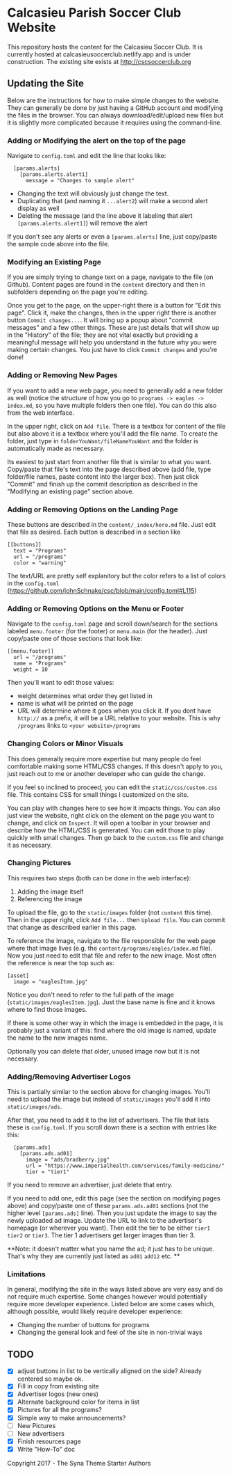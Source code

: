 # Calcasieu Parish Soccer Club Website

This repository hosts the content for the Calcasieu Soccer Club.
It is currently hosted at calcasieusoccerclub.netlify.app and is under construction. The existing site exists at http://cscsoccerclub.org

## Updating the Site

Below are the instructions for how to make simple changes to the website. They can generally be done by just having
a GitHub account and modifying the files in the browser. You can always download/edit/upload new files but it is slightly more
complicated because it requires using the command-line.

### Adding or Modifying the alert on the top of the page

Navigate to `config.toml` and edit the line that looks like:

```
  [params.alerts]
    [params.alerts.alert1]
      message = "Changes to sample alert"
```

 - Changing the text will obviously just change the text.
 - Duplicating that (and naming it `...alert2`) will make a second alert display as well
 - Deleting the message (and the line above it labeling that alert `[params.alerts.alert1]`) will remove the alert

If you don't see any alerts or even a `[params.alerts]` line, just copy/paste the sample code above into the file.

### Modifying an Existing Page

If you are simply trying to change text on a page, navigate to the file (on Github). Content pages are found in the
`content` directory and then in subfolders depending on the page you're editing.

Once you get to the page, on the upper-right there is a button for "Edit this page". Click it, make the changes, then
in the upper right there is another button `Commit changes...`. It will bring up a popup about "commit messages" and a few
other things. These are just details that will show up in the "History" of the file; they are not vital exactly but providing
a meaningful message will help you understand in the future why you were making certain changes. You just have to click `Commit changes` and you're done!

### Adding or Removing New Pages

If  you want to add a new web page, you need to generally add a new folder as well (notice the structure of how you go to `programs -> eagles -> index.md`, so you have multiple folders then one file). You can do this also from the web interface.

In the upper right, click on `Add file`. There is a textbox for content of the file but also above it is a textbox where you'll
add the file name. To create the folder, just type in `folderYouWant/fileNameYouWant` and the folder is automatically made as necessary.

Its easiest to just start from another file that is similar to what you want. Copy/paste that file's text into the page described above (add file, type folder/file names, paste content into the larger box). Then just click "Commit" and finish up the commit description as described in the "Modifying an existing page" section above.

### Adding or Removing Options on the Landing Page

These buttons are described in the `content/_index/hero.md` file. Just edit that file as desired. Each button is described in a
section like

```
[[buttons]]
  text = "Programs"
  url = "/programs"
  color = "warning"
```

The text/URL are pretty self explanitory but the color refers to a list of colors in the `config.toml` (https://github.com/johnSchnake/csc/blob/main/config.toml#L115)

### Adding or Removing Options on the Menu or Footer

Navigate to the `config.toml` page and scroll down/search for the sections labeled `menu.footer` (for the footer) or `menu.main` (for the header). Just copy/paste one of those sections that look like:

```
[[menu.footer]]
  url = "/programs"
  name = "Programs"
  weight = 10
```

Then you'll want to edit those values:
 - weight determines what order they get listed in
 - name is what will be printed on the page
 - URL will determine where it goes when you click it. If you dont have `http://` as a prefix, it will be a URL relative to your website. This is why `/programs` links to `<your website>/programs`

### Changing Colors or Minor Visuals

This does generally require more expertise but many people do feel comfortable making some HTML/CSS changes. If this doesn't apply to you, just reach out to me or another developer who can guide the change.

If you feel so inclined to proceed, you can edit the `static/css/custom.css` file. This contains CSS for small things I customized on the site.

You can play with changes here to see how it impacts things. You can also just view the website, right click on the element on the page you want to change, and click on `Inspect`. It will open a toolbar in your browser and describe how the HTML/CSS is generated. You can edit those to play quickly with small changes. Then go back to the `custom.css` file and change it as necessary.

### Changing Pictures

This requires two steps (both can be done in the web interface):
 1. Adding the image itself
 2. Referencing the image

To upload the file, go to the `static/images` folder (not `content` this time). Then in the upper right, click `Add file...` then `Upload file`. You can commit that change as described earlier in this page.

To reference the image, navigate to the file responsible for the web page where that image lives (e.g. the `content/programs/eagles/index.md` file). Now you just need to edit that file and refer to the new image. Most often the reference is near the top such
as:

```
[asset]
  image = "eaglesItem.jpg"
```

Notice you don't need to refer to the full path of the image (`static/images/eaglesItem.jpg`). Just the base name is fine and it knows where to find those images.

If there is some other way in which the image is embedded in the page, it is probably just a variant of this: find where the old image is named, update the name to the new images name.

Optionally you can delete that older, unused image now but it is not necessary.

### Adding/Removing Advertiser Logos

This is partially similar to the section above for changing images. You'll need to upload the image but instead of `static/images` you'll add it into `static/images/ads`.

After that, you need to add it to the list of advertisers. The file that lists these is `config.toml`. If you scroll down
there is a section with entries like this:

```
  [params.ads]
    [params.ads.ad01]
      image = "ads/bradberry.jpg"
      url = "https://www.imperialhealth.com/services/family-medicine/"
      tier = "tier1"
```

If you need to remove an advertiser, just delete that entry.

If you need to add one, edit this page (see the section on modifying pages above) and copy/paste one of these `params.ads.ad01` sections (not the higher level `[params.ads]` line). Then you just update the image to say the newly uploaded ad image. Update the URL to link to the advertiser's homepage (or wherever you want). Then edit the tier to be either `tier1` `tier2` or `tier3`. The tier 1 advertisers get larger images than tier 3.

**Note: it doesn't matter what you name the ad; it just has to be unique. That's why they are currently just listed as `ad01` `add12` etc. **

### Limitations

In general, modifying the site in the ways listed above are very easy and do not require much expertise.
Some changes however would potentially require more developer experience.
Listed below are some cases which, although possible, would likely require developer experience:

 - Changing the number of buttons for programs
 - Changing the general look and feel of the site in non-trivial ways

## TODO

 - [x] adjust buttons in list to be vertically aligned on the side? Already centered so maybe ok.
 - [x] Fill in copy from existing site
 - [x] Advertiser logos (new ones)
 - [x] Alternate background color for items in list
 - [x] Pictures for all the programs?
 - [x] Simple way to make announcements?
 - [ ] New Pictures
 - [ ] New advertisers
 - [x] Finish resources page
 - [x] Write "How-To" doc

Copyright 2017 - The Syna Theme Starter Authors

